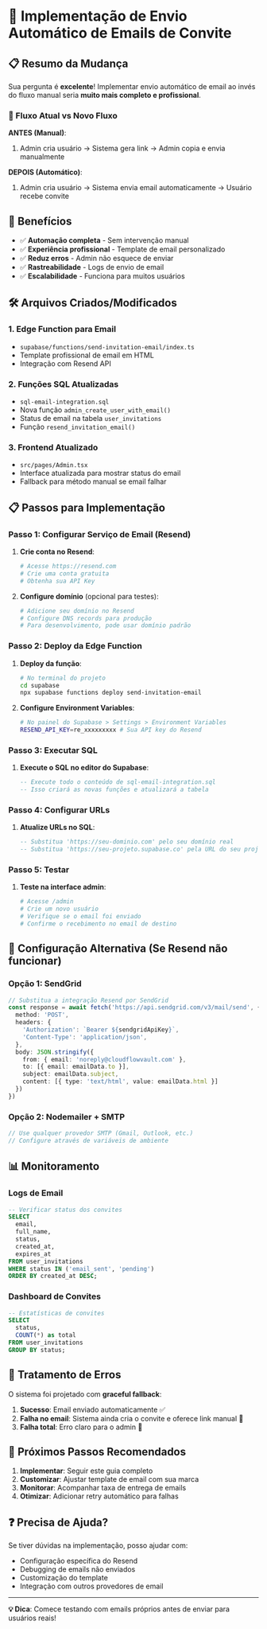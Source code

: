 # 📧 Implementação de Envio Automático de Emails de Convite

## 📋 Resumo da Mudança

Sua pergunta é **excelente**! Implementar envio automático de email ao invés do fluxo manual seria **muito mais completo e profissional**. 

### 🔄 Fluxo Atual vs Novo Fluxo

**ANTES (Manual)**:
1. Admin cria usuário → Sistema gera link → Admin copia e envia manualmente

**DEPOIS (Automático)**:
1. Admin cria usuário → Sistema envia email automaticamente → Usuário recebe convite

## 🚀 Benefícios

- ✅ **Automação completa** - Sem intervenção manual
- ✅ **Experiência profissional** - Template de email personalizado
- ✅ **Reduz erros** - Admin não esquece de enviar
- ✅ **Rastreabilidade** - Logs de envio de email
- ✅ **Escalabilidade** - Funciona para muitos usuários

## 🛠️ Arquivos Criados/Modificados

### 1. **Edge Function para Email**
- `supabase/functions/send-invitation-email/index.ts`
- Template profissional de email em HTML
- Integração com Resend API

### 2. **Funções SQL Atualizadas**
- `sql-email-integration.sql`
- Nova função `admin_create_user_with_email()`
- Status de email na tabela `user_invitations`
- Função `resend_invitation_email()`

### 3. **Frontend Atualizado**
- `src/pages/Admin.tsx`
- Interface atualizada para mostrar status do email
- Fallback para método manual se email falhar

## 📋 Passos para Implementação

### Passo 1: Configurar Serviço de Email (Resend)

1. **Crie conta no Resend**:
   ```bash
   # Acesse https://resend.com
   # Crie uma conta gratuita
   # Obtenha sua API Key
   ```

2. **Configure domínio** (opcional para testes):
   ```bash
   # Adicione seu domínio no Resend
   # Configure DNS records para produção
   # Para desenvolvimento, pode usar domínio padrão
   ```

### Passo 2: Deploy da Edge Function

1. **Deploy da função**:
   ```bash
   # No terminal do projeto
   cd supabase
   npx supabase functions deploy send-invitation-email
   ```

2. **Configure Environment Variables**:
   ```bash
   # No painel do Supabase > Settings > Environment Variables
   RESEND_API_KEY=re_xxxxxxxxx # Sua API key do Resend
   ```

### Passo 3: Executar SQL

1. **Execute o SQL no editor do Supabase**:
   ```sql
   -- Execute todo o conteúdo de sql-email-integration.sql
   -- Isso criará as novas funções e atualizará a tabela
   ```

### Passo 4: Configurar URLs

1. **Atualize URLs no SQL**:
   ```sql
   -- Substitua 'https://seu-dominio.com' pelo seu domínio real
   -- Substitua 'https://seu-projeto.supabase.co' pela URL do seu projeto
   ```

### Passo 5: Testar

1. **Teste na interface admin**:
   ```bash
   # Acesse /admin
   # Crie um novo usuário
   # Verifique se o email foi enviado
   # Confirme o recebimento no email de destino
   ```

## 🔧 Configuração Alternativa (Se Resend não funcionar)

### Opção 1: SendGrid
```typescript
// Substitua a integração Resend por SendGrid
const response = await fetch('https://api.sendgrid.com/v3/mail/send', {
  method: 'POST',
  headers: {
    'Authorization': `Bearer ${sendgridApiKey}`,
    'Content-Type': 'application/json',
  },
  body: JSON.stringify({
    from: { email: 'noreply@cloudflowvault.com' },
    to: [{ email: emailData.to }],
    subject: emailData.subject,
    content: [{ type: 'text/html', value: emailData.html }]
  })
})
```

### Opção 2: Nodemailer + SMTP
```typescript
// Use qualquer provedor SMTP (Gmail, Outlook, etc.)
// Configure através de variáveis de ambiente
```

## 📊 Monitoramento

### Logs de Email
```sql
-- Verificar status dos convites
SELECT 
  email, 
  full_name, 
  status, 
  created_at,
  expires_at
FROM user_invitations 
WHERE status IN ('email_sent', 'pending')
ORDER BY created_at DESC;
```

### Dashboard de Convites
```sql
-- Estatísticas de convites
SELECT 
  status,
  COUNT(*) as total
FROM user_invitations 
GROUP BY status;
```

## 🚨 Tratamento de Erros

O sistema foi projetado com **graceful fallback**:

1. **Sucesso**: Email enviado automaticamente ✅
2. **Falha no email**: Sistema ainda cria o convite e oferece link manual 🔄
3. **Falha total**: Erro claro para o admin 🚨

## 🎯 Próximos Passos Recomendados

1. **Implementar**: Seguir este guia completo
2. **Customizar**: Ajustar template de email com sua marca
3. **Monitorar**: Acompanhar taxa de entrega de emails
4. **Otimizar**: Adicionar retry automático para falhas

## ❓ Precisa de Ajuda?

Se tiver dúvidas na implementação, posso ajudar com:
- Configuração específica do Resend
- Debugging de emails não enviados  
- Customização do template
- Integração com outros provedores de email

---

**💡 Dica**: Comece testando com emails próprios antes de enviar para usuários reais!
